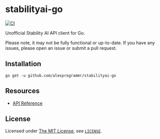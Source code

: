 # stabilityai-go

[![CI](https://github.com/alexprogrammr/stabilityai-go/actions/workflows/ci.yml/badge.svg)](https://github.com/alexprogrammr/stabilityai-go/actions/workflows/ci.yml)

Unofficial Stability AI API client for Go.

Please note, it may not be fully functional or up-to-date. If you have any issues, please open an issue or submit a pull request.

## Installation

```console
go get -u github.com/alexprogrammr/stabilityai-go
```

## Resources

- [API Reference](https://platform.stability.ai/docs/api-reference)

## License

Licensed under [The MIT License](https://opensource.org/license/mit), see [`LICENSE`](LICENSE).
